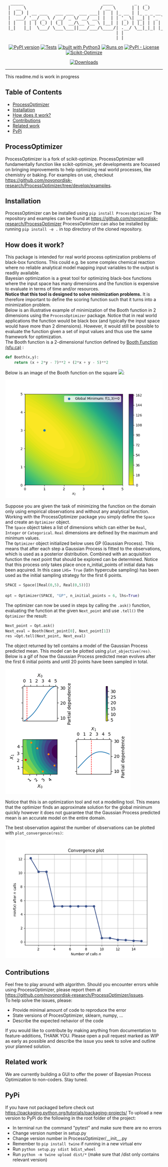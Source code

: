 <div align="center">
<pre>
  _____                              ____        _   _           _              
 |  __ \                            / __ \      | | (_)         (_)             
 | |__) | __ ___   ___ ___  ___ ___| |  | |_ __ | |_ _ _ __ ___  _ _______ _ __ 
 |  ___/ '__/ _ \ / __/ _ \/ __/ __| |  | | '_ \| __| | '_ ` _ \| |_  / _ \ '__|
 | |   | | | (_) | (_|  __/\__ \__ \ |__| | |_) | |_| | | | | | | |/ /  __/ |   
 |_|   |_|  \___/ \___\___||___/___/\____/| .__/ \__|_|_| |_| |_|_/___\___|_|   
                                          | |                                   
                                          |_|                                   
</pre>
<a href="https://badge.fury.io/py/ProcessOptimizer"><img src="https://badge.fury.io/py/ProcessOptimizer.svg" alt="PyPI version" height="18"></a>
<a href="https://github.com/novonordisk-research/ProcessOptimizer/actions"><img src="https://github.com/novonordisk-research/ProcessOptimizer/workflows/Python%20package/badge.svg" alt="Tests" height="18"></a>
<a href="https://www.python.org/"><img src="https://img.shields.io/badge/built%20with-Python3-green.svg" alt="built with Python3" /></a>
<a href="https://www.python.org/"><img src="https://img.shields.io/badge/python-3.6%20%7C%203.7%20%7C%203.8%20%7C%203.9-blue" alt="Runs on" /></a>
<a href="https://github.com/novonordisk-research/ProcessOptimizer/blob/develop/LICENSE.md"><img src="https://img.shields.io/pypi/l/ProcessOptimizer" alt="PyPI - License" /></a>
<a href="https://scikit-optimize.github.io/stable/"><img src="https://img.shields.io/badge/BuildOn-Scikit--Optimize-brightgreen" alt="Scikit-Optimize" /></a>

[![Downloads](https://static.pepy.tech/personalized-badge/processoptimizer?period=total&units=international_system&left_color=brightgreen&right_color=orange&left_text=Downloads)](https://pepy.tech/project/processoptimizer)
</div>

----------
This readme.md is work in progress

## Table of Contents
 * [ProcessOptimizer](https://github.com/novonordisk-research/ProcessOptimizer/blob/develop/README.md#processoptimizer)
 * [Installation](https://github.com/novonordisk-research/ProcessOptimizer/blob/develop/README.md#installation)
 * [How does it work?](https://github.com/novonordisk-research/ProcessOptimizer/blob/develop/README.md#how-does-it-work?)
 * [Contributions](https://github.com/novonordisk-research/ProcessOptimizer/blob/develop/README.md#contributions)
 * [Related work](https://github.com/novonordisk-research/ProcessOptimizer/blob/develop/README.md#related-work)
 * [PyPi](https://github.com/novonordisk-research/ProcessOptimizer/blob/develop/README.md#pypi)
 

## ProcessOptimizer

ProcessOptimizer is a fork of scikit-optimize. ProcessOptimizer will fundamentally function like scikit-optimize, 
yet developments are focussed on bringing improvements to help optimizing real world processes, like chemistry or baking.
For examples on use, checkout https://github.com/novonordisk-research/ProcessOptimizer/tree/develop/examples.

## Installation

ProcessOptimizer can be installed using `pip install ProcessOptimizer`
The repository and examples can be found at https://github.com/novonordisk-research/ProcessOptimizer
ProcessOptimizer can also be installed by running `pip install -e .` in top directory of the cloned repository.

## How does it work?

This package is intended for real world process optimization problems of black-box functions. This could e.g. be some complex chemical reaction where no reliable analytical model mapping input variables to the output is readily available. <br/>
Bayesian optimization is a great tool for optimizing black-box functions where the input space has many dimensions and the function is expensive to evaluate in terms of time and/or resources.<br/>
**Notice that this tool is designed to solve minimization problems.** It is therefore important to define the scoring function such that it turns into a minimization problem. <br/>
Below is an illustrative example of minimization of the Booth function in 2 dimensions using the `ProcessOptimizer` package. Notice that in real world applications the function would be black box (and typically the input space would have more than 2 dimensions). However, it would still be possible to evaluate the function given a set of input values and thus use the same framework for optimization. <br/>
The Booth function is a 2-dimensional function defined by [Booth Function (sfu.ca)](https://www.sfu.ca/~ssurjano/booth.html) :
```python
def Booth(x,y):
    return (x + 2*y - 7)**2 + (2*x + y - 5)**2 
```
Below is an image of the Booth function on the square <img src="https://render.githubusercontent.com/render/math?math=x_i \in \[ 0,5 \]">:


![BayesianOptimization in action](./examples/Booth_function.png)

Suppose you are given the task of minimizing the function on the domain only using empirical observations and without any analytical function. <br/>
Working with the ProcessOptimizer package you simply define the `Space` and create an `Optimizer` object.<br/>
The `Space` object takes a list of dimensions which can either be `Real`, `Integer` or `Categorical`. `Real` dimensions are defined by the maximum and minimum values.<br/>
The `Optimizer` object initialized below uses GP (Gaussian Process). This means that after each step a Gaussian Process is fitted to the observations, which is used as a posterior distribution. Combined with an acquisition function the next point that should be explored can be determined. Notice that this process only takes place once n_initial_points of initial data has been aqcuired. In this case `LHS= True` (latin hypercube sampling) has been used as the initial sampling strategy for the first 6 points.
```python
SPACE = Space([Real(0,5), Real(0,5))])   

opt = Optimizer(SPACE, "GP", n_initial_points = 6, lhs=True)
```
The optimizer can now be used in steps by calling the `.ask()` function, evaluating the function at the given `Next_point` and use `.tell()` the `Optimizer` the result:
```python
Next_point = Opt.ask()
Next_eval = Booth(Next_point[0], Next_point[1])
res =Opt.tell(Next_point, Next_eval)
```
The object returned by tell contains a model of the Gaussian Process predicted mean. This model can be plotted using `plot_objective(res)`. Below is a gif of how the Gaussian Process predicted mean evolves after the first 6 initial points and until 20 points have been sampled in total.


![BayesianOptimization in action](./examples/BO_GIF.gif)
 
Notice that this is an optimization tool and not a modelling tool. This means that the optimizer finds an approximate solution for the global minimum quickly however it does not guarantee that the Gaussian Process predicted mean is an accurate model on the entire domain.<br/>

The best observation against the number of observations can be plotted with `plot_convergence(res)`:
 
![BayesianOptimization in action](./examples/Convergence_plot.png)

## Contributions

Feel free to play around with algorithm. Should you encounter errors while using ProcessOptimizer, please report them
at https://github.com/novonordisk-research/ProcessOptimizer/issues. <br>
To help solve the issues, please: <br>

- Provide minimal amount of code to reproduce the error
- State versions of ProcesOptimizer, sklearn, numpy, ...
- Describe the expected nehavior of the code <br>

If you would like to contribute by making anything from documentation to feature-additions, THANK YOU. Please open a pull request 
marked as *WIP* as early as possible and describe the issue you seek to solve and outline your planned solution.

## Related work

We are currently building a GUI to offer the power of Bayesian Process Optimization to non-coders. Stay tuned.

## PyPi

If you have not packaged before check out https://packaging.python.org/tutorials/packaging-projects/
To upload a new version to PyPi do the following in the root folder of the project:

- In terminal run the command "pytest" and make sure there are no errors
- Change version number in setup.py
- Change version number in ProcessOptimizer/\_\_init\_\_.py
- Remember to `pip install twine` if running in a new virtual env
- Run `python setup.py sdist bdist_wheel`
- Run `python -m twine upload dist/*` (make sure that /dist only contains relevant version)
